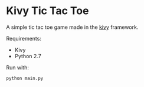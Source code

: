 # Kivy Tic Tac Toe

A simple tic tac toe game made in the [kivy](http://kivy.org) framework.


Requirements:

* Kivy
* Python 2.7


Run with:

`python main.py`
